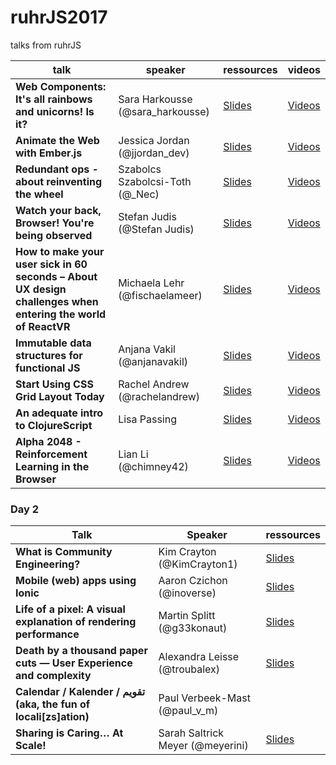 # ruhrJS2017
talks from ruhrJS


| talk       | speaker           | ressources  | videos |
| ------------- |-------------| -----| ---- |
| **Web Components: It's all rainbows and unicorns! Is it?** | Sara Harkousse (@sara_harkousse) | [Slides](http://slides.com/sara_harkousse/web-components-talk-ruhrjs-2017#/) | [Videos](https://www.youtube.com/watch?v=ic4e50BK_ik) |
| **Animate the Web with Ember.js** | Jessica Jordan (@jjordan_dev)	| [Slides](https://jessica-jordan.github.io/animate-the-web-with-emberjs/) | [Videos](https://www.youtube.com/watch?v=jaJ5cCCYrcU) |
| **Redundant ops - about reinventing the wheel** | Szabolcs Szabolcsi-Toth	(@_Nec) | [Slides](https://www.slideshare.net/SzabolcsTth2/redundant-devops) | [Videos](https://www.youtube.com/watch?v=3SMbGRVRUsc) |
| **Watch your back, Browser! You're being observed** | Stefan Judis (@Stefan Judis) | [Slides](https://speakerdeck.com/stefanjudis/watch-your-back-browser-youre-being-observed) | [Videos](https://www.youtube.com/watch?v=hvzcWnjDZRQ) |
| **How to make your user sick in 60 seconds – About UX design challenges when entering the world of ReactVR** | Michaela Lehr (@fischaelameer) | [Slides](https://www.slideshare.net/geildanke/how-to-make-your-users-sick-in-60-seconds-about-ux-design-webvr-and-react-vr/1) | [Videos](https://www.youtube.com/watch?v=yORmvV_oiOg) |
| **Immutable data structures for functional JS** | Anjana Vakil (@anjanavakil) | [Slides](https://speakerdeck.com/vakila/immutable-data-structures-for-functional-javascript) | [Videos](https://www.youtube.com/watch?v=n5REbbvRYqQ) |
| **Start Using CSS Grid Layout Today** | Rachel Andrew (@rachelandrew)	| [Slides](https://rachelandrew.co.uk/speaking/event/ruhrjs-2017) | [Videos](https://www.youtube.com/watch?v=9fYp9cSBM5M) |
| **An adequate intro to ClojureScript** | Lisa Passing | [Slides](https://lislis.de/talks/adequate-cljs) | [Videos](https://www.youtube.com/watch?v=bl7BaLcjg0A) |
| **Alpha 2048 - Reinforcement Learning in the Browser** | Lian Li	(@chimney42) | [Slides](https://chimney42.github.io/#/) | [Videos](https://www.youtube.com/watch?v=knS9Vev3Hqc) |

### Day 2
| Talk       | Speaker           | ressources  |
| ------------- |-------------| -----|
| **What is Community Engineering?** | Kim Crayton (@KimCrayton1) | [Slides](https://t.co/YhVyhkHvII) |
| **Mobile (web) apps using Ionic** | Aaron Czichon	(@inoverse) | [Slides](https://docs.google.com/presentation/d/1c3mIrCvtab3iaAYEeXM9IJUaB8WUWY4B2sX4IL3t95A/edit?usp=sharing) | 
| **Life of a pixel: A visual explanation of rendering performance** | Martin Splitt	(@g33konaut) | [Slides](https://bit.ly/ruhrjs17-renderperf) |
| **Death by a thousand paper cuts — User Experience and complexity** | Alexandra Leisse	(@troubalex) | [Slides](http://slides.com/alexandraleisse/deck/fullscreen#/) |
| **Calendar / Kalender / تقويم (aka, the fun of locali[zs]ation)** | Paul Verbeek-Mast	(@paul_v_m) | <todo> |
| **Sharing is Caring… At Scale!** |  Sarah Saltrick Meyer	(@meyerini) | [Slides](https://github.com/sarahmeyer/sharing-is-caring) |
